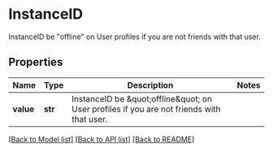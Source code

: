 # InstanceID

InstanceID be \"offline\" on User profiles if you are not friends with that user.

## Properties
Name | Type | Description | Notes
------------ | ------------- | ------------- | -------------
**value** | **str** | InstanceID be \&quot;offline\&quot; on User profiles if you are not friends with that user. | 

[[Back to Model list]](../README.md#documentation-for-models) [[Back to API list]](../README.md#documentation-for-api-endpoints) [[Back to README]](../README.md)


